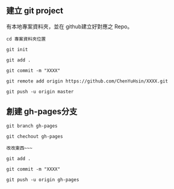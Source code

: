 ## 建立 git project
有本地專案資料夾，並在 github建立好對應之 Repo。
```git
cd 專案資料夾位置

git init 

git add . 

git commit -m "XXXX"

git remote add origin https://github.com/ChenYuHsin/XXXX.git 

git push -u origin master
```
## 創建 gh-pages分支
```git
git branch gh-pages

git chechout gh-pages

改改東西~~~

git add . 

git commit -m "XXXX"

git push -u origin gh-pages
```
